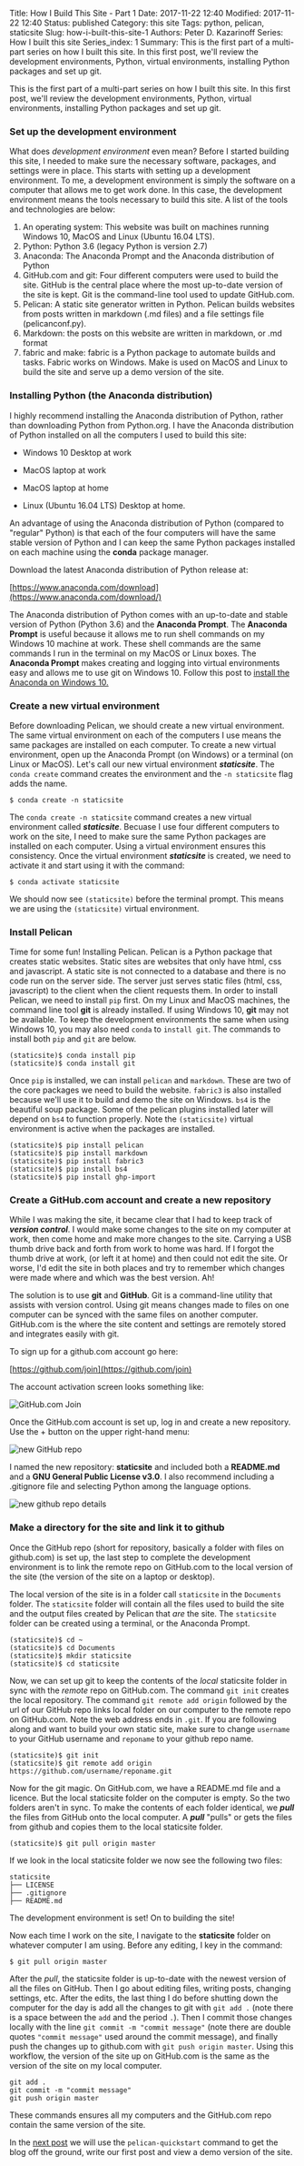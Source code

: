 Title: How I Build This Site - Part 1
Date: 2017-11-22 12:40
Modified: 2017-11-22 12:40
Status: published
Category: this site
Tags: python, pelican, staticsite
Slug: how-i-built-this-site-1
Authors: Peter D. Kazarinoff
Series: How I built this site
Series_index: 1
Summary: This is the first part of a multi-part series on how I built this site. In this first post, we'll review the development environments, Python, virtual environments, installing Python packages and set up git.

This is the first part of a multi-part series on how I built this site. In this first post, we'll review the development environments, Python, virtual environments, installing Python packages and set up git.

### Set up the development environment

What does _development environment_ even mean? Before I started building this site, I needed to make sure the necessary software, packages, and settings were in place. This starts with setting up a development environment. To me, a development environment is simply the software on a computer that allows me to get work done. In this case, the development environment means the tools necessary to build this site. A list of the tools and technologies are below:

1. An operating system: This website was built on machines running Windows 10, MacOS and Linux (Ubuntu 16.04 LTS).
2. Python: Python 3.6 (legacy Python is version 2.7)
3. Anaconda: The Anaconda Prompt and the Anaconda distribution of Python
6. GitHub.com and git: Four different computers were used to build the site. GitHub is the central place where the most up-to-date version of the site is kept. Git is the command-line tool used to update GitHub.com. 
4. Pelican: A static site generator written in Python. Pelican builds websites from posts written in markdown (.md files) and a file settings file (pelicanconf.py). 
5. Markdown: the posts on this website are written in markdown, or .md format
7. fabric and make: fabric is a Python package to automate builds and tasks. Fabric works on Windows. Make is used on MacOS and Linux to build the site and serve up a demo version of the site.


### Installing Python (the Anaconda distribution)

I highly recommend installing the Anaconda distribution of Python, rather than downloading Python from Python.org. I have the Anaconda distribution of Python installed on all the computers I used to build this site:

* Windows 10 Desktop at work

* MacOS laptop at work

* MacOS laptop at home

* Linux (Ubuntu 16.04 LTS) Desktop at home. 

An advantage of using the Anaconda distribution of Python (compared to "regular" Python) is that each of the four computers will have the same stable version of Python and I can keep the same Python packages installed on each machine using the **conda** package manager. 

Download the latest Anaconda distribution of Python release at:

[https://www.anaconda.com/download](https://www.anaconda.com/download/)

The Anaconda distribution of Python comes with an up-to-date and stable version of Python (Python 3.6) and the **Anaconda Prompt**. The **Anaconda Prompt** is useful because it allows me to run shell commands on my Windows 10 machine at work. These shell commands are the same commands I run in the terminal on my MacOS or Linux boxes. The **Anaconda Prompt** makes creating and logging into virtual environments easy and allows me to use git on Windows 10. Follow this post to [install the Anaconda on Windows 10.]({filename}/posts/installation/installing_anaconda_on_windows.md)

 
### Create a new virtual environment

Before downloading Pelican, we should create a new virtual environment. The same virtual environment on each of the computers I use means the same packages are installed on each computer. To create a new virtual environment, open up the Anaconda Prompt (on Windows) or a terminal (on Linux or MacOS). Let's call our new virtual environment **_staticsite_**. The ```conda create``` command creates the environment and the ```-n staticsite``` flag adds the name.

```text
$ conda create -n staticsite
```

The ```conda create -n staticsite``` command creates a new virtual environment called **_staticsite_**. Becuase I use four different computers to work on the site, I need to make sure the same Python packages are installed on each computer. Using a virtual environment ensures this consistency. Once the virtual environment **_staticsite_** is created, we need to activate it and start using it with the command:

```text
$ conda activate staticsite
```

We should now see ```(staticsite)``` before the terminal prompt. This means we are using the ```(staticsite)``` virtual environment.

### Install Pelican

Time for some fun! Installing Pelican. Pelican is a Python package that creates static websites. Static sites are websites that only have html, css and javascript. A static site is not connected to a database and there is no code run on the server side. The server just serves static files (html, css, javascript) to the client when the client requests them. In order to install Pelican, we need to install ```pip``` first. On my Linux and MacOS machines, the command line tool **git** is already installed. If using Windows 10, **git** may not be available. To keep the development environments the same when using Windows 10, you may also need ```conda``` to ```install git```. The commands to install both ```pip``` and ```git``` are below.


```text
(staticsite)$ conda install pip
(staticsite)$ conda install git
```

Once ```pip``` is installed, we can install ```pelican``` and ```markdown```. These are two of the core packages we need to build the website. ```fabric3``` is also installed because we'll use it to build and demo the site on Windows. ```bs4``` is the beautiful soup package. Some of the pelican plugins installed later will depend on ```bs4``` to function properly. Note the ```(staticsite)``` virtual environment is active when the packages are installed.     

```text
(staticsite)$ pip install pelican
(staticsite)$ pip install markdown
(staticsite)$ pip install fabric3
(staticsite)$ pip install bs4
(staticsite)$ pip install ghp-import
```

### Create a GitHub.com account and create a new repository

While I was making the site, it became clear that I had to keep track of **_version control_**. I would make some changes to the site on my computer at work, then come home and make more changes to the site. Carrying a USB thumb drive back and forth from work to home was hard. If I forgot the thumb drive at work,  (or left it at home) and then could not edit the site. Or worse, I'd edit the site in both places and try to remember which changes were made where and which was the best version. Ah!
 
 The solution is to use **git** and **GitHub**. Git is a command-line utility that assists with version control. Using git means changes made to files on one computer can be synced with the same files on another computer. GitHub.com is the where the site content and settings are remotely stored and integrates easily with git. 

To sign up for a github.com account go here:

[https://github.com/join](https://github.com/join)

The account activation screen looks something like:

![GitHub.com Join](../images/join_github.png)

Once the GitHub.com account is set up, log in and create a new repository. Use the + button on the upper right-hand menu:

![new GitHub repo](../images/new_github_repo.png)

I named the new repository: **staticsite** and included both a **README.md** and a **GNU General Public License v3.0**. I also recommend including a .gitignore file and selecting Python among the language options. 

![new github repo details](../images/create_a_new_repo_details.png)

### Make a directory for the site and link it to github

Once the GitHub repo (short for repository, basically a folder with files on github.com) is set up, the last step to complete the development environment is to link the remote repo on GitHub.com to the local version of the site (the version of the site on a laptop or desktop). 

The local version of the site is in a folder call ```staticsite``` in the ```Documents``` folder. The ```staticsite``` folder will contain all the files used to build the site and the output files created by Pelican that _are_ the site. The ```staticsite``` folder can be created using a terminal, or the Anaconda Prompt.

```text
(staticsite)$ cd ~
(staticsite)$ cd Documents
(staticsite)$ mkdir staticsite
(staticsite)$ cd staticsite
```

Now, we can set up git to keep the contents of the _local_ staticsite folder in sync with the _remote_ repo on GitHub.com. The command ```git init``` creates the local repository. The command ```git remote add origin``` followed by the url of our GitHub repo links local folder on our computer to the remote repo on GitHub.com. Note the web address ends in ```.git```. If you are following along and want to build your own static site, make sure to change ```username``` to your GitHub username and ```reponame``` to your github repo name.

```text
(staticsite)$ git init
(staticsite)$ git remote add origin https://github.com/username/reponame.git
```

Now for the git magic. On GitHub.com, we have a README.md file and a licence. But the local staticsite folder on the computer is empty. So the two folders aren't in sync. To make the contents of each folder identical, we **_pull_** the files from GitHub onto the local computer. A **_pull_** "pulls" or gets the files from github and copies them to the local staticsite folder.

```text
(staticsite)$ git pull origin master
```

If we look in the local staticsite folder we now see the following two files:

```text
staticsite
├── LICENSE
├── .gitignore
├── README.md
```

The development environment is set! On to building the site!

Now each time I work on the site, I navigate to the **staticsite** folder on whatever computer I am using. Before any editing, I key in the command:

```text
$ git pull origin master
```

After the _pull_, the staticsite folder is up-to-date with the newest version of all the files on GitHub. Then I go about editing files, writing posts, changing settings, etc. After the edits, the last thing I do before shutting down the computer for the day is add all the changes to git with ```git add .``` (note there is a space between the ```add``` and the period ```.```). Then I commit those changes locally with the line ```git commit -m "commit message"``` (note there are double quotes ```"commit message"``` used around the commit message), and finally push the changes up to github.com with ```git push origin master```. Using this workflow, the version of the site up on GitHub.com is the same as the version of the site on my local computer.

```text
git add .
git commit -m "commit message"
git push origin master
```

These commands ensures all my computers and the GitHub.com repo contain the same version of the site.


In the [next post]({filename}/posts/how_i_built_this_site/how_I_built_this_site2.md) we will use the ```pelican-quickstart``` command to get the blog off the ground, write our first post and view a demo version of the site.